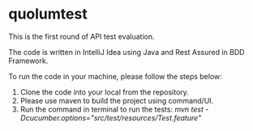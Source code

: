 # quolumtest

This is the first round of API test evaluation.

The code is written in IntelliJ Idea using Java and Rest Assured in BDD Framework.

To run the code in your machine, please follow the steps below:
1. Clone the code into your local from the repository.
2. Please use maven to build the project using command/UI.
3. Run the command in terminal to run the tests:  _mvn test -Dcucumber.options="src/test/resources/Test.feature"_
